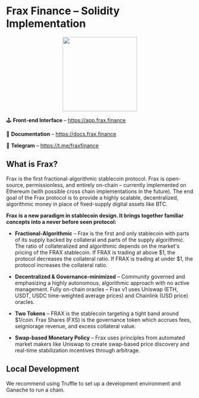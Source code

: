 # Frax Finance – Solidity Implementation

<p align="center">
  <img width="200" height="200" src="https://i.ibb.co/9HHVcGV/frax-logo.png">
</p>

<p align="center">

🕹 **Front-end Interface** – https://app.frax.finance

📖 **Documentation** – https://docs.frax.finance

📲 **Telegram** – https://t.me/fraxfinance
</p>

## What is Frax?
Frax is the first fractional-algorithmic stablecoin protocol. Frax is open-source, permissionless, and entirely on-chain – currently implemented on Ethereum (with possible cross chain implementations in the future). The end goal of the Frax protocol is to provide a highly scalable, decentralized, algorithmic money in place of fixed-supply digital assets like BTC. 

<b> Frax is a new paradigm in stablecoin design. It brings together familiar concepts into a never before seen protocol: </b>
  
  * <b>Fractional-Algorithmic</b> – Frax is the first and only stablecoin with parts of its supply backed by collateral and parts of the supply algorithmic. The ratio of collateralized and algorithmic depends on the market's pricing of the FRAX stablecoin. If FRAX is trading at above $1, the protocol decreases the collateral ratio. If FRAX is trading at under $1, the protocol increases the collateral ratio. 

  * <b>Decentralized & Governance-minimized</b> – Community governed and emphasizing a highly autonomous, algorithmic approach with no active management. 
Fully on-chain oracles – Frax v1 uses Uniswap (ETH, USDT, USDC time-weighted average prices) and Chainlink (USD price) oracles. 

  * <b>Two Tokens</b> – FRAX is the stablecoin targeting a tight band around $1/coin. Frax Shares (FXS) is the governance token which accrues fees, seigniorage revenue, and excess collateral value.

  * <b>Swap-based Monetary Policy</b> – Frax uses principles from automated market makers like Uniswap to create swap-based price discovery and real-time stabilization incentives through arbitrage.
  
## Local Development

We recommend using Truffle to set up a development environment and Ganache to run a chain.
